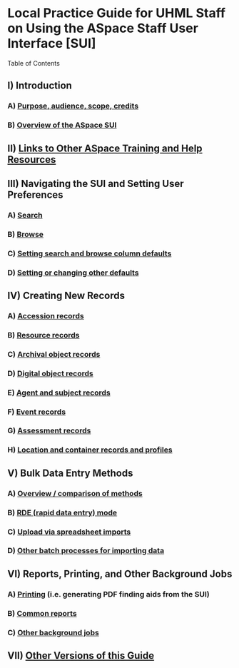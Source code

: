 # Local Practice Guide for UHML Staff on Using the ASpace Staff User Interface [SUI]

Table of Contents

## I) Introduction

### A) [Purpose, audience, scope, credits](https://github.com/UnivHI-MLib-Arch/ASpace-Docs/blob/main/Staff_User_Manual/Section%20I/IA-PurposeEtc.md)

### B) [Overview of the ASpace SUI](https://github.com/UnivHI-MLib-Arch/ASpace-Docs/blob/main/Staff_User_Manual/Section%20I/IB-Overview.md)

## II) [Links to Other ASpace Training and Help Resources](https://github.com/UnivHI-MLib-Arch/ASpace-Docs/blob/main/Staff_User_Manual/Section%20II/IIA-ResourceLinks.md)

## III) Navigating the SUI and Setting User Preferences

### A) [Search](https://github.com/UnivHI-MLib-Arch/ASpace-Docs/blob/main/Staff_User_Manual/Section%20III/IIIA-Search.md)

### B) [Browse](https://github.com/UnivHI-MLib-Arch/ASpace-Docs/blob/main/Staff_User_Manual/Section%20III/IIIB-Browse.md)

### C) [Setting search and browse column defaults](https://github.com/UnivHI-MLib-Arch/ASpace-Docs/blob/main/Staff_User_Manual/Section%20III/IIIC-SettingSearchBrowseDefaults.md)

### D) [Setting or changing other defaults](https://github.com/UnivHI-MLib-Arch/ASpace-Docs/blob/main/Staff_User_Manual/Section%20III/IIID-OtherDefaultSettings.md)

## IV) Creating New Records

### A) [Accession records](https://github.com/UnivHI-MLib-Arch/ASpace-Docs/blob/main/Staff_User_Manual/Section%20IV/IVA-CreatingAccessions.md)

### B) [Resource records](https://github.com/UnivHI-MLib-Arch/ASpace-Docs/blob/main/Staff_User_Manual/Section%20IV/IVB-CreatingResources.md)

### C) [Archival object records](https://github.com/UnivHI-MLib-Arch/ASpace-Docs/blob/main/Staff_User_Manual/Section%20IV/IVC-CreatingArchivalObjects.md)

### D) [Digital object records](https://github.com/UnivHI-MLib-Arch/ASpace-Docs/blob/main/Staff_User_Manual/Section%20IV/IVD-CreatingDigitalObjects.md)

### E) [Agent and subject records](https://github.com/UnivHI-MLib-Arch/ASpace-Docs/blob/main/Staff_User_Manual/Section%20IV/IVE-CreatingAgents-Subjects.md)

### F) [Event records](https://github.com/UnivHI-MLib-Arch/ASpace-Docs/blob/main/Staff_User_Manual/Section%20IV/IVF-CreatingEvents.md)

### G) [Assessment records](https://github.com/UnivHI-MLib-Arch/ASpace-Docs/blob/main/Staff_User_Manual/Section%20IV/IVG-CreatingAssessments.md)

### H) [Location and container records and profiles](https://github.com/UnivHI-MLib-Arch/ASpace-Docs/blob/main/Staff_User_Manual/Section%20IV/IVH-CreatingLocations-Containers.md)

## V) Bulk Data Entry Methods

### A) [Overview / comparison of methods](https://github.com/UnivHI-MLib-Arch/ASpace-Docs/blob/main/Staff_User_Manual/Section%20V/VA-Overview.md)

### B) [RDE (rapid data entry) mode](https://github.com/UnivHI-MLib-Arch/ASpace-Docs/blob/main/Staff_User_Manual/Section%20V/VB-RapidDataEntryMode.md)

### C) [Upload via spreadsheet imports](https://github.com/UnivHI-MLib-Arch/ASpace-Docs/blob/main/Staff_User_Manual/Section%20V/VC-SpreadsheetImports.md)

### D) [Other batch processes for importing data](https://github.com/UnivHI-MLib-Arch/ASpace-Docs/blob/main/Staff_User_Manual/Section%20V/VD-OtherBatchProcesses.md)

## VI) Reports, Printing, and Other Background Jobs

### A) [Printing](https://github.com/UnivHI-MLib-Arch/ASpace-Docs/blob/main/Staff_User_Manual/Section%20VI/VIA-Printing.md) (i.e. generating PDF finding aids from the SUI)

### B) [Common reports](https://github.com/UnivHI-MLib-Arch/ASpace-Docs/blob/main/Staff_User_Manual/Section%20VI/VIB-CommonReports.md)

### C) [Other background jobs](https://github.com/UnivHI-MLib-Arch/ASpace-Docs/blob/main/Staff_User_Manual/Section%20VI/VIC-OtherBackgroundJobs.md)

## VII) [Other Versions of this Guide](https://github.com/UnivHI-MLib-Arch/ASpace-Docs/blob/main/Staff_User_Manual/Section%20VII/VIIA-OtherVersions.md)
